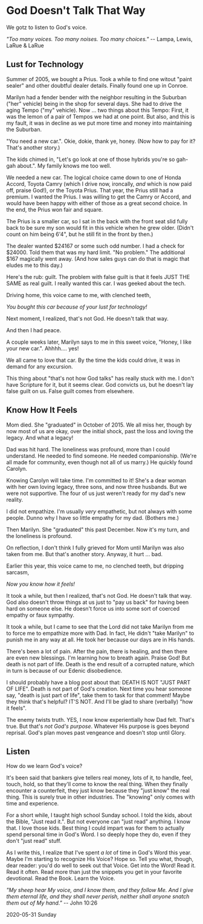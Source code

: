 # God Doesn't Talk That Way

We gotz to listen to God's voice.

*"Too many voices. Too many noises. Too many choices."* --
Lampa, Lewis, LaRue & LaRue

## Lust for Technology

Summer of 2005, we bought a Prius.
Took a while to find one witout "paint sealer" and other
doubtful dealer details. Finally found one up in Conroe.

Marilyn had a fender bender with the neighbor resulting in the Suburban
("her" vehicle) being in the shop for several days. She had to drive
the aging Tempo ("my" vehicle). Now ... two things about this Tempo:
First, it was the lemon of a pair of Tempos we had at one point.
But also, and this is my fault, it was in decline as we put more
time and money into maintaining the Suburban.

"You need a new car.".
Okie, dokie, thank ye, honey.
(Now how to pay for it? That's another story.)

The kids chimed in, "Let's go look at one of those hybrids
you're so gah-gah about.". My family knows me too well.

We needed a new car. The logical choice came down to one of Honda Accord,
Toyota Camry (which I drive now, ironcally, *and* which is now paid off,
praise God!), or the Toyota Prius. That year, the Prius still had a premium.
I wanted the Prius. I was willing to get the Camry or Accord, and would
have been happy with either of those as a great second choice.
In the end, the Prius won fair and square.

The Prius is a smaller car, so I sat in the back with the front seat
slid fully back to be sure my son would fit in this vehicle when he
grew older. (Didn't count on him being 6'4", but he still fit
in the front by then.)

The dealer wanted $24167 or some such odd number.
I had a check for $24000. Told them that was my hard limit.
"No problem." The additional $167 magically went away.
(And how sales guys can do that is magic that eludes me to this day.)

Here's the rub: guilt.
The problem with false guilt is that it feels JUST THE SAME
as real guilt. I really wanted this car. I was geeked about the tech.

Driving home, this voice came to me, with clenched teeth,

*You bought this car because of your lust for technology!*

Next moment, I realized, that's not God. He doesn't talk that way.

And then I had peace.

A couple weeks later, Marilyn says to me in this sweet voice,
"Honey, I like your new car.". Ahhhh.... yes!

We all came to love that car.
By the time the kids could drive, it was in demand for any excursion.

This thing about "that's not how God talks" has really stuck with me.
I don't have Scripture for it, but it seems clear. God convicts us,
but he doesn't lay false guilt on us. False guilt comes from elsewhere.

## Know How It Feels

Mom died.
She "graduated" in October of 2015.
We all miss her, though by now most of us are okay, over the
initial shock, past the loss and loving the legacy. And what a legacy!

Dad was hit hard.
The loneliness was profound, more than I could understand.
He needed to find someone. He needed companionship.
(We're all made for community, even though not all of us marry.)
He quickly found Carolyn.

Knowing Carolyn will take time. I'm committed to it!
She's a dear woman with her own loving legacy, three sons,
and now three husbands. But we were not supportive. The four of us
just weren't ready for my dad's new reality.

I did not empathize.
I'm usually *very* empathetic, but not always with some people.
Dunno why I have so little empathy for my dad. (Bothers me.)

Then Marilyn.
She "graduated" this past December.
Now it's my turn, and the loneliness is profound.

On reflection, I don't think I fully grieved for Mom until Marilyn was
also taken from me. But that's another story. Anyway, it hurt ... bad.

Earlier this year, this voice came to me, no clenched teeth,
but dripping sarcasm,

*Now you know how it feels!*

It took a while, but then I realized, that's not God.
He doesn't talk that way. God also doesn't throw things at us just to
"pay us back" for having been hard on someone else. He doesn't force us
into some sort of coerced empathy or faux sympathy.

It took a while, but I came to see that the Lord did not take Marilyn
from me to force me to empathize more with Dad. In fact, He didn't
"take Marilyn" to punish me in any way at all. He took her because
our days are in His hands.

There's been a lot of pain.
After the pain, there is healing, and then there are even new blessings.
I'm learning how to breath again. Praise God!
But death is not part of life. Death is the end result of a
corrupted nature, which in turn is because of our Edenic disobedience.

I should probably have a blog post about that:
DEATH IS NOT "JUST PART OF LIFE". Death is not part of God's creation.
Next time you hear someone say, "death is just part of life", take them
to task for that comment! Maybe they think that's helpful? IT'S NOT.
And I'll be glad to share (verbally) "how it feels".

The enemy twists truth.
YES, I now know experientially how Dad felt.
That's true. But that's *not God's purpose*.
Whatever His purpose is goes beyond reprisal.
God's plan moves past vengeance and doesn't stop until Glory.

## Listen

How do we learn God's voice?

It's been said that bankers give tellers real money, lots of it, to
handle, feel, touch, hold, so that they'll come to know the real thing.
When they finally encounter a counterfeit, they just know because they
"just know" the real thing. This is surely true in other industries.
The "knowing" only comes with time and experience.

For a short while, I taught high school Sunday school. I told the kids,
about the Bible, "Just read it.". But not everyone can "just read"
anything. I know that. I love those kids. Best thing I could impart
was for them to actually spend personal time in God's Word.
I so deeply hope they do, even if they don't "just read" stuff.

As I write this, I realize that I've spent *a lot* of time in God's Word
this year. Maybe I'm starting to recognize His Voice? Hope so. Tell you
what, though, dear reader: you'd do well to seek out that Voice.
Get into the Word! Read it. Read it often. Read more than just
the snippets you get in your favorite devotional. Read the Book.
Learn the Voice.

*"My sheep hear My voice, and I know them, and they follow Me.
And I give them eternal life, and they shall never perish,
neither shall anyone snatch them out of My hand."* -- John 10:26

2020-05-31 Sunday


